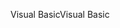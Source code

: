 <span data-ttu-id="64dea-101">Visual Basic</span><span class="sxs-lookup"><span data-stu-id="64dea-101">Visual Basic</span></span>